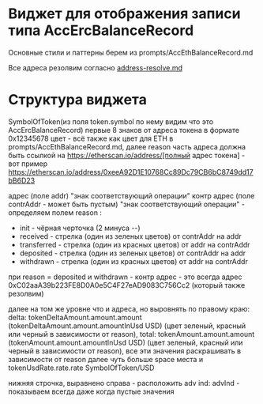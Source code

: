 # Виджет для отображения записи типа AccErcBalanceRecord

Основные стили и паттерны берем из prompts/AccEthBalanceRecord.md

Все адреса резолвим согласно [address-resolve.md](address-resolve.md)

# Структура виджета

SymbolOfToken(из поля token.symbol по нему видим что это AccErcBalanceRecord) первые 8 знаков от адреса токена в формате
0x12345678 цвет - всё также как цвет для ETH в prompts/AccEthBalanceRecord.md, далее reason
часть адреса должна быть ссылкой на https://etherscan.io/address/[полный адрес токена] - вот пример
https://etherscan.io/address/0xeeA92D1E10768Cc89Dc79CB6bC8749dd17bB6D23

адрес (поле addr)  "знак соответствующий операции" контр адрес (поле contrAddr - может быть пустым)
"знак соответствующий операции" - определяем полем reason :

- init - чёрная черточка (2 минуса --)
- received - стрелка (один из зеленых цветов) от contrAddr на addr
- transferred - стрелка (один из красных цветов) от addr на contrAddr
- deposited - стрелка (один из зеленых цветов) от contrAddr на addr
- withdrawn - стрелка (один из красных цветов) от addr на contrAddr

при reason = deposited и withdrawn - контр адрес - это всегда адрес 0xC02aaA39b223FE8D0A0e5C4F27eAD9083C756Cc2 (который также резолвим)

далее на том же уровне что и адреса, но выровнять по правому краю:
delta: tokenDeltaAmount.amount.amount (tokenDeltaAmount.amount.amountInUsd USD) (цвет зеленый, красный или черный в
зависимости от reason),
total: tokenAmount.amount.amount (tokenAmount.amount.amountInUsd USD) (цвет зеленый, красный или черный в
зависимости от reason),
все эти значения раскрашивать в зависимости от reason
далее чуть больше space места и tokenUsdRate.rate.rate SymbolOfToken/USD

нижняя строчка, выравнено справа - расположить adv ind: advInd - показываем всегда даже когда пустые значения


